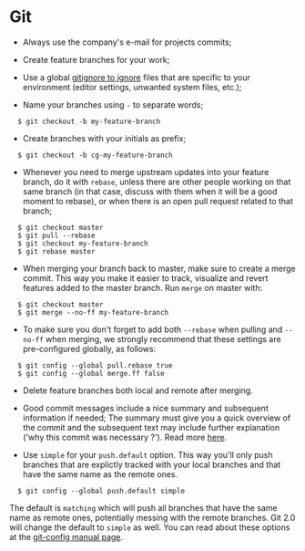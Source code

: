 # Git #

* Always use the company's e-mail for projects commits;
* Create feature branches for your work;
* Use a global [gitignore to ignore](https://help.github.com/articles/ignoring-files) files that are specific to your environment (editor settings, unwanted system files, etc.);

* Name your branches using ```-``` to separate words;

```
  $ git checkout -b my-feature-branch
```

* Create branches with your initials as prefix;

```
  $ git checkout -b cg-my-feature-branch
```

* Whenever you need to merge upstream updates into your feature branch, do it with ```rebase```, unless there are other people working on that same branch (in that case, discuss with them when it will be a good moment to rebase), or when there is an open pull request related to that branch;

```
  $ git checkout master
  $ git pull --rebase
  $ git checkout my-feature-branch
  $ git rebase master
```

* When merging your branch back to master, make sure to create a merge commit. This way you make it easier to track, visualize and revert features added to the master branch. Run ```merge``` on master with:

```
  $ git checkout master
  $ git merge --no-ff my-feature-branch
```

* To make sure you don't forget to add both ```--rebase``` when pulling and ```--no-ff``` when merging, we strongly recommend that these settings are pre-configured globally, as follows:
```
  $ git config --global pull.rebase true
  $ git config --global merge.ff false
```

* Delete feature branches both local and remote after merging.

* Good commit messages include a nice summary and subsequent information if needed; The summary must give you a quick overview of the commit and the subsequent text may include further explanation ('why this commit was necessary ?'). Read more [here](http://tbaggery.com/2008/04/19/a-note-about-git-commit-messages.html).

* Use ```simple``` for your ```push.default``` option. This way you'll only push branches that are explictly tracked with your local branches and that have the same name as the remote ones.

```
  $ git config --global push.default simple
```

The default is ```matching``` which will push all branches that have the same name as remote ones, potentially messing with the remote branches. Git 2.0 will change the default to ```simple``` as well. You can read about these options at the [git-config manual page](http://git-scm.com/docs/git-config.html).
